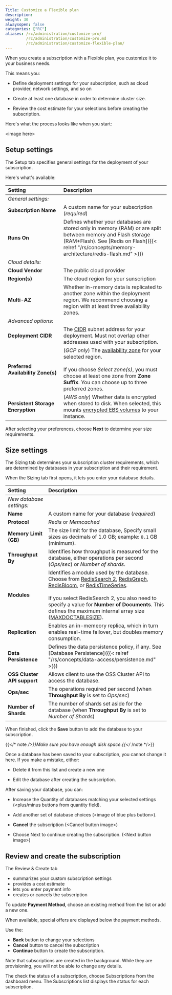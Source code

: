```yaml
---
Title: Customize a Flexible plan
description:
weight: 30
alwaysopen: false
categories: ["RC"]
aliases: /rc/administration/customize-pro/ 
         /rc/administration/customize-pro.md 
         /rc/administration/customize-flexible-plan/
---
```


When you create a subscription with a Flexible plan, you customize it to your business needs.

This means you:

- Define deployment settings for your subscription, such as cloud provider, network settings, and so on

- Create at least one database in order to determine cluster size.

- Review the cost estimate for your selections before creating the subscription.

Here's what the process looks like when you start:

&lt;image here>

## Setup settings

The Setup tab specifies general settings for the deployment of your subscription.

Here's what's available:

| Setting | Description |
|:---------|:-----------|
| _General settings:_|
| **Subscription&nbsp;Name** | A custom name for your subscription (_required_) |
| **Runs On**| Defines whether your databases are stored only in memory (RAM) or are split between memory and Flash storage (RAM+Flash).  See [Redis on Flash]({{< relref "/rs/concepts/memory-architecture/redis-flash.md" >}})|
| _Cloud details:_|
| **Cloud Vendor** | The public cloud provider |
| **Region(s)** | The cloud region for your sunscription |
| **Multi-AZ** | Whether in-memory data is replicated to another zone within the deployment region. We recommend choosing a region with at least three availability zones.|
| _Advanced options:_|
| **Deployment CIDR** | The [CIDR](https://en.wikipedia.org/wiki/Classless_Inter-Domain_Routing) subnet address for your deployment. Must not overlap other addresses used with your subscription.|
| **Preferred Availability Zone(s)** | (_GCP only_) The [availability zone](https://cloud.google.com/compute/docs/regions-zones/#available) for your selected region.<br/><br/>If you choose *Select zone(s)*, you must choose at least one zone from **Zone Suffix**.  You can choose up to three preferred zones. |
| **Persistent Storage Encryption** | (_AWS only_) Whether data is encrypted when stored to disk.  When selected, this mounts [encrypted EBS volumes](https://aws.amazon.com/ebs/faqs/#Encryption) to your instance. |

After selecting your preferences, choose **Next** to determine your size requirements.

## Size settings

The Sizing tab determines your subscription cluster requirements, which are determined by databases in your subscription and their requirement.

When the Sizing tab first opens, it lets you enter your database details.

| Setting | Description |
|:---------|:-----------|
| _New database settings:_|
| **Name** | A custom name for your database (_required_) |
| **Protocol** | _Redis_ or _Memcached_ |
| **Memory Limit (GB)** | The size limit for the database, Specify small sizes as decimals of 1.0&nbsp;GB; example: `0.1` GB (minimum).| 
| **Throughput By** | Identifies how throughput is measured for the database, either operations per second (_Ops/sec_) or _Number of shards_. |
| **Modules** | Identifies a module used by the database.  Choose from [RedisSearch&nbsp;2](#), [RedisGraph](#), [RedisBloom](#), or [RedisTimeSeries](#).<br/><br/>If you select RedisSearch 2, you also need to specify a value for **Number of Documents**.  This defines the maximum internal array size ([MAXDOCTABLESIZE](https://oss.redislabs.com/redisearch/Configuring/?_ga=2.155176508.524468484.1612194154-499260268.1607530891#maxdoctablesize)).|
| **Replication** | Enables an in-memeory replica, which in turn enables real-time failover, but doubles memory consumption. |
| **Data Persistence** | Defines the data persistence policy, if any. See [Database Persistence]({{< relref "/rs/concepts/data-access/persistence.md" >}}) |
| **OSS Cluster API support** | Allows client to use the OSS Cluster API to access the database. |
| **Ops/sec** | The operations required per second (when **Throughput By** is set to _Ops/sec_) |
| **Number of Shards** | The number of shards set aside for the database (when **Throughput By** is set to _Number of Shards_) |

When finished, click the **Save** button to add the database to your subscription.

{{</* note */>}}Make sure you have enough disk space.{{</* /note */>}}

Once a database has been saved to your subscription, you cannot change it here.  If you make a mistake, either:

- Delete it from this list and create a new one

- Edit the database after creating the subscription.

After saving your database, you can:

- Increase the Quantity of databases matching your selected settings (&lt;plus/minus buttons from quantity field).

- Add another set of database choices (&lt;image of blue plus button>).

- **Cancel** the subscription (&lt;Cancel button image>)

- Choose Next to continue creating the subscription. (&lt;Next button image>)

## Review and create the subscription

The Review & Create tab 

- summarizes your custom subscription settings
- provides a cost estimate
- lets you enter payment info
- creates or cancels the subscription

To update **Payment Method**, choose an existing method from the list or add a new one.

When available, special offers are displayed below the payment methods.

Use the:

- **Back** button to change your selections
- **Cancel** button to cancel the subscription
- **Continue** button to create the subscription.

Note that subscriptions are created in the background.  While they are provisioning, you will not be able to change any details.

The check the status of a subscription, choose Subscriptions from the dashboard menu.  The Subscriptions list displays the status for each subscription.
